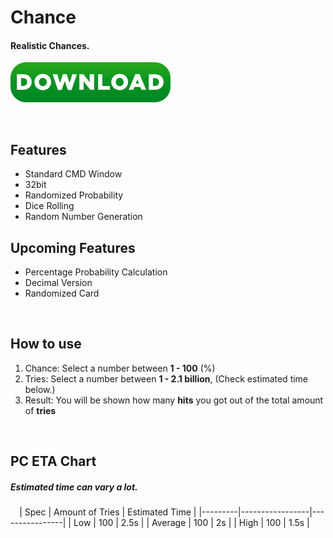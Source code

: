 # Chance

#### Realistic Chances.

[![name](https://github.com/JoDotNet/Chance/blob/master/bin/Download.png)](https://github.com/JoDotNet/Chance/releases/download/v1.2/Chance.V4.exe)

 
## Features
- Standard CMD Window
- 32bit
- Randomized Probability
- Dice Rolling
- Random Number Generation
 
 
## Upcoming Features
- Percentage Probability Calculation
- Decimal Version
- Randomized Card
 
 
 
## How to use

1. Chance: Select a number between **1 - 100** (%)
2. Tries:  Select a number between **1 - 2.1 billion**, (Check estimated time below.)
3. Result: You will be shown how many **hits** you got out of the total amount of **tries**


 
 
## PC ETA Chart
##### *Estimated time can vary a lot.*
⠀
| Spec    | Amount of Tries | Estimated Time |
|---------|-----------------|----------------|
| Low     | 100             | 2.5s           |
| Average | 100             | 2s             |
| High    | 100             | 1.5s           |
